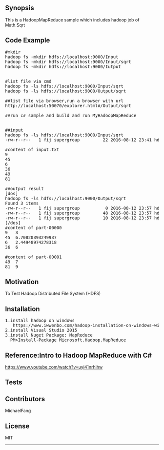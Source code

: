 ## Synopsis
This is a HadoopMapReduce sample which includes hadoop job of Math.Sqrt

## Code Example
<pre>
#mkdir
hadoop fs -mkdir hdfs://localhost:9000/Input
hadoop fs -mkdir hdfs://localhost:9000/Input/sqrt
hadoop fs -mkdir hdfs://localhost:9000/Iutput


#list file via cmd
hadoop fs -ls hdfs://localhost:9000/Input/sqrt
hadoop fs -ls hdfs://localhost:9000/Output/sqrt

##list file via browser,run a browser with url 
http://localhost:50070/explorer.html#/Output/sqrt

##run c# sample and build and run MyHadoopMapReduce


##input
hadoop fs -ls hdfs://localhost:9000/Input/sqrt
-rw-r--r--   1 fij supergroup         22 2016-08-12 23:41 hdfs://localhost:9000/Input/sqrt/input.txt

#content of input.txt
9
45
6
36
49
81

##output result
[dos]
hadoop fs -ls hdfs://localhost:9000/Output/sqrt
Found 3 items
-rw-r--r--   1 fij supergroup          0 2016-08-12 23:57 hdfs://localhost:9000/Output/sqrt/_SUCCESS
-rw-r--r--   1 fij supergroup         48 2016-08-12 23:57 hdfs://localhost:9000/Output/sqrt/part-00000
-rw-r--r--   1 fij supergroup         10 2016-08-12 23:57 hdfs://localhost:9000/Output/sqrt/part-00001
[/dos]
#content of part-00000
9	3
45	6.70820393249937
6	2.44948974278318
36	6

#content of part-00001
49	7
81	9
</pre>


## Motivation
To Test Hadoop Distributed File System (HDFS)

## Installation
<pre>
1.install hadoop on windows
   https://www.iwwenbo.com/hadoop-installation-on-windows-without-cygwin/
2.install Visual Studio 2015
3.install Nuget Package: MapReduce
  PM>Install-Package Microsoft.Hadoop.MapReduce
</pre>

## Reference:Intro to Hadoop MapReduce with C#
https://www.youtube.com/watch?v=uyi41nrhlhw

## Tests


## Contributors

MichaelFang 

## License
MIT 
<hr>

